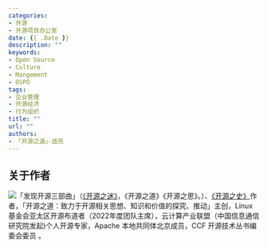 ```yaml
---
categories:
- 开源
- 开源项目办公室
date: {{ .Date }}
description: ""
keywords:
- Open Source
- Culture
- Mangement
- OSPO 
tags:
- 企业管理
- 开源经济
- 行为组织
title: ""
url: ""
authors:
- 「开源之道」·适兕
---
```




## 关于作者

![](/public/kuosi-face-of-os.png)「发现开源三部曲」（[《开源之迷》](posts/book-of-open-source/the-fascinating-of-open-source/)，《开源之道》《开源之思》。）、[《开源之史》](posts/history-of-open-source/summary/)作者，「开源之道：致力于开源相关思想、知识和价值的探究、推动」主创，Linux基金会亚太区开源布道者（2022年度团队主席），云计算产业联盟（中国信息通信研究院发起)个人开源专家，Apache 本地共同体北京成员，CCF 开源技术丛书编委会委员 。
